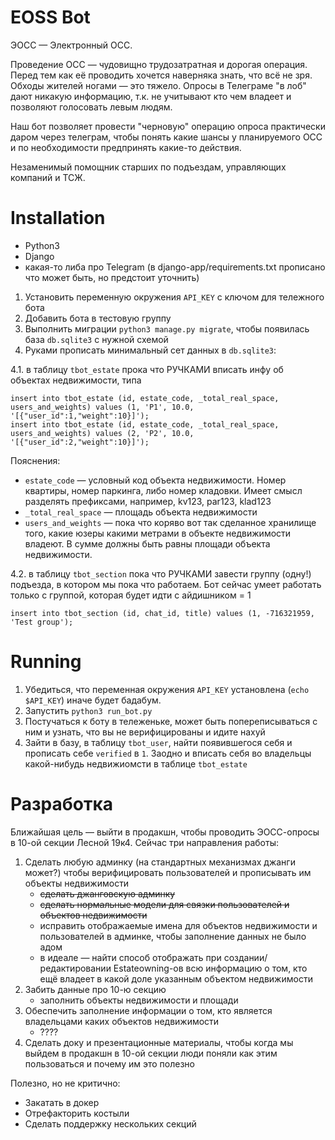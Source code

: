 # EOSS Bot

ЭОСС — Электронный ОСС.

Проведение ОСС — чудовищно трудозатратная и дорогая операция. Перед тем как её проводить хочется наверняка знать, что всё не зря. Обходы жителей ногами — это тяжело. Опросы в Телеграме "в лоб" дают никакую информацию, т.к. не учитывают кто чем владеет и позволяют голосовать левым людям.

Наш бот позволяет провести "черновую" операцию опроса практически даром через телеграм, чтобы понять какие шансы у планируемого ОСС и по необходимости предпринять какие-то действия.

Незаменимый помощник старших по подъездам, управляющих компаний и ТСЖ.

# Installation

- Python3
- Django
- какая-то либа про Telegram (в django-app/requirements.txt прописано что может быть, но предстоит уточнить)

1. Установить переменную окружения `API_KEY` с ключом для тележного бота
2. Добавить бота в тестовую группу
3. Выполнить миграции `python3 manage.py migrate`, чтобы появилась база `db.sqlite3` с нужной схемой
4. Руками прописать минимальный сет данных в `db.sqlite3`:

4.1. в таблицу `tbot_estate` прока что РУЧКАМИ вписать инфу об объектах недвижимости, типа

```sqlite-sql
insert into tbot_estate (id, estate_code, _total_real_space, users_and_weights) values (1, 'P1', 10.0, '[{"user_id":1,"weight":10}]');
insert into tbot_estate (id, estate_code, _total_real_space, users_and_weights) values (2, 'P2', 10.0, '[{"user_id":2,"weight":10}]');
```

Пояснения:
- `estate_code` — условный код объекта недвижимости. Номер квартиры, номер паркинга, либо номер кладовки. Имеет смысл разделять префиксами, например, kv123, par123, klad123
- `_total_real_space` — площадь объекта недвижимости
- `users_and_weights` — пока что коряво вот так сделанное хранилище того, какие юзеры какими метрами в объекте недвижимости владеют. В сумме должны быть равны площади объекта недвижимости.

4.2. в таблицу `tbot_section` пока что РУЧКАМИ завести группу (одну!) подъезда, в котором мы пока что работаем. Бот сейчас умеет работать только с группой, которая будет идти с айдишником = 1

```sqlite-sql
insert into tbot_section (id, chat_id, title) values (1, -716321959, 'Test group');
```

# Running

1. Убедиться, что переменная окружения `API_KEY` установлена (`echo $API_KEY`) иначе будет бадабум.
2. Запустить `python3 run_bot.py`
3. Постучаться к боту в тележеньке, может быть попереписываться с ним и узнать, что вы не верифицированы и идите нахуй
4. Зайти в базу, в таблицу `tbot_user`, найти появившегося себя и прописать себе `verified` в `1`. Заодно и вписать себя во владельцы какой-нибудь недвижиомсти в таблице `tbot_estate`

# Разработка

Ближайшая цель — выйти в продакшн, чтобы проводить ЭОСС-опросы в 10-ой секции Лесной 19к4. Сейчас три направления работы:

1. Сделать любую админку (на стандартных механизмах джанги может?) чтобы верифицировать пользователей и прописывать им объекты недвижимости
    - ~~сделать джанговскую админку~~
    - ~~сделать нормальные модели для связки пользователей и объектов недвижимости~~
    - исправить отображаемые имена для объектов недвижимости и пользователей в админке, чтобы заполнение данных не было адом
    - в идеале — найти способ отображать при создании/редактировании Estateowning-ов всю информацию о том, кто ещё владеет в какой доле указанным объектом недвижимости
2. Забить данные про 10-ю секцию
    - заполнить объекты недвижимости и площади
3. Обеспечить заполнение информации о том, кто является владельцами каких объектов недвижимости
    - ????
4. Сделать доку и презентационные материалы, чтобы когда мы выйдем в продакшн в 10-ой секции люди поняли как этим пользоваться и почему им это полезно

Полезно, но не критично:

- Закатать в докер
- Отрефакторить костыли
- Сделать поддержку нескольких секций
